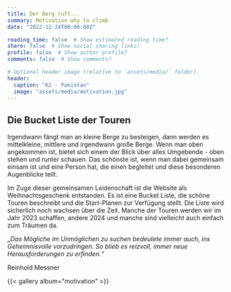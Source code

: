 ```yaml
---
title: Der Berg ruft...
summary: Motivation why to climb
date: "2022-12-24T00:00:00Z"

reading_time: false  # Show estimated reading time?
share: false  # Show social sharing links?
profile: false  # Show author profile?
comments: false  # Show comments?

# Optional header image (relative to `assets/media/` folder).
header:
  caption: "K2 - Pakistan"
  image: "assets/media/motivation.jpg"
---
```


## Die Bucket Liste der Touren

Irgendwann fängt man an kleine Berge zu besteigen, dann werden es mittelkleine, mittlere und irgendwann große Berge.
Wenn man oben angekommen ist, bietet sich einem der Blick über alles Umgebende - oben stehen und runter schauen. 
Das schönste ist, wenn man dabei gemeinsam einsam ist und eine Person hat, die einen begleitet und diese besonderen Augenblicke teilt. 

Im Zuge dieser gemeinsamen Leidenschaft ist die Website als Weihnachtsgeschenk entstanden. 
Es ist eine Bucket Liste, die schöne Touren beschreibt und die Start-Planen zur Verfügung stellt. 
Die Liste wird sicherlich noch wachsen über die Zeit. Manche der Touren werden wir im Jahr 2023 schaffen, andere 2024 und manche sind vielleicht auch einfach zum Träumen da. 


_„Das Mögliche im Unmöglichen zu suchen bedeutete immer auch, ins Geheimnisvolle vorzudringen. So blieb es reizvoll, immer neue Herausforderungen zu erfinden.“_

Reinhold Messner

{{< gallery album="motivation" >}}

